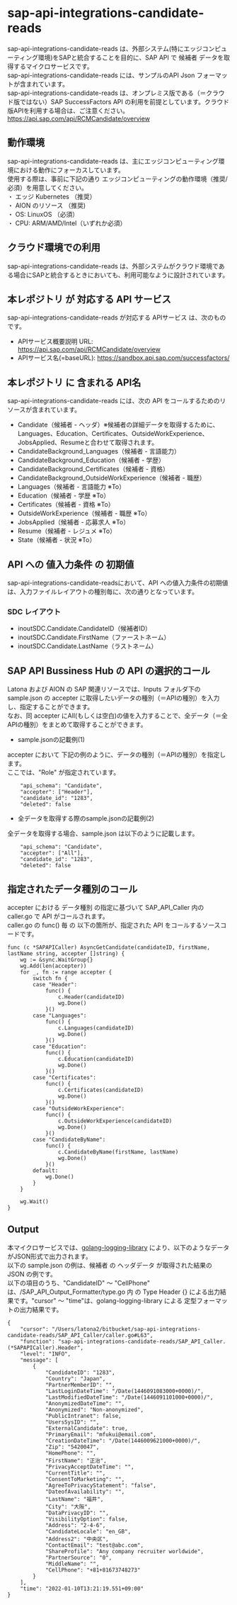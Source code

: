 # sap-api-integrations-candidate-reads
sap-api-integrations-candidate-reads は、外部システム(特にエッジコンピューティング環境)をSAPと統合することを目的に、SAP API で 候補者 データを取得するマイクロサービスです。    
sap-api-integrations-candidate-reads には、サンプルのAPI Json フォーマットが含まれています。   
sap-api-integrations-candidate-reads は、オンプレミス版である（＝クラウド版ではない）SAP SuccessFactors API の利用を前提としています。クラウド版APIを利用する場合は、ご注意ください。   
https://api.sap.com/api/RCMCandidate/overview   

## 動作環境  
sap-api-integrations-candidate-reads は、主にエッジコンピューティング環境における動作にフォーカスしています。  
使用する際は、事前に下記の通り エッジコンピューティングの動作環境（推奨/必須）を用意してください。  
・ エッジ Kubernetes （推奨）    
・ AION のリソース （推奨)    
・ OS: LinuxOS （必須）    
・ CPU: ARM/AMD/Intel（いずれか必須）    

## クラウド環境での利用
sap-api-integrations-candidate-reads は、外部システムがクラウド環境である場合にSAPと統合するときにおいても、利用可能なように設計されています。  

## 本レポジトリ が 対応する API サービス
sap-api-integrations-candidate-reads が対応する APIサービス は、次のものです。

* APIサービス概要説明 URL: https://api.sap.com/api/RCMCandidate/overview    
* APIサービス名(=baseURL): https://sandbox.api.sap.com/successfactors/

## 本レポジトリ に 含まれる API名
sap-api-integrations-candidate-reads には、次の API をコールするためのリソースが含まれています。  

* Candidate（候補者 - ヘッダ）※候補者の詳細データを取得するために、Languages、Education、Certificates、OutsideWorkExperience、JobsApplied、Resumeと合わせて取得されます。
* CandidateBackground_Languages（候補者 - 言語能力）
* CandidateBackground_Education（候補者 - 学歴）
* CandidateBackground_Certificates（候補者 - 資格）
* CandidateBackground_OutsideWorkExperience（候補者 - 職歴）
* Languages（候補者 - 言語能力 ※To）
* Education（候補者 - 学歴 ※To）
* Certificates（候補者 - 資格 ※To）
* OutsideWorkExperience（候補者 - 職歴 ※To）
* JobsApplied（候補者 - 応募求人 ※To）
* Resume（候補者 - レジュメ ※To）
* State（候補者 - 状況 ※To）

## API への 値入力条件 の 初期値
sap-api-integrations-candidate-readsにおいて、API への値入力条件の初期値は、入力ファイルレイアウトの種別毎に、次の通りとなっています。  

### SDC レイアウト

* inoutSDC.Candidate.CandidateID（候補者ID）
* inoutSDC.Candidate.FirstName（ファーストネーム）
* inoutSDC.Candidate.LastName（ラストネーム）

## SAP API Bussiness Hub の API の選択的コール

Latona および AION の SAP 関連リソースでは、Inputs フォルダ下の sample.json の accepter に取得したいデータの種別（＝APIの種別）を入力し、指定することができます。  
なお、同 accepter にAll(もしくは空白)の値を入力することで、全データ（＝全APIの種別）をまとめて取得することができます。  

* sample.jsonの記載例(1)  

accepter において 下記の例のように、データの種別（＝APIの種別）を指定します。  
ここでは、"Role" が指定されています。    
  
```
	"api_schema": "Candidate",
	"accepter": ["Header"],
	"candidate_id": "1283",
	"deleted": false
```
  
* 全データを取得する際のsample.jsonの記載例(2)  

全データを取得する場合、sample.json は以下のように記載します。  

```
	"api_schema": "Candidate",
	"accepter": ["All"],
	"candidate_id": "1283",
	"deleted": false
```

## 指定されたデータ種別のコール

accepter における データ種別 の指定に基づいて SAP_API_Caller 内の caller.go で API がコールされます。  
caller.go の func() 毎 の 以下の箇所が、指定された API をコールするソースコードです。  

```
func (c *SAPAPICaller) AsyncGetCandidate(candidateID, firstName, lastName string, accepter []string) {
	wg := &sync.WaitGroup{}
	wg.Add(len(accepter))
	for _, fn := range accepter {
		switch fn {
		case "Header":
			func() {
				c.Header(candidateID)
				wg.Done()
			}()
		case "Languages":
			func() {
				c.Languages(candidateID)
				wg.Done()
			}()
		case "Education":
			func() {
				c.Education(candidateID)
				wg.Done()
			}()
		case "Certificates":
			func() {
				c.Certificates(candidateID)
				wg.Done()
			}()
		case "OutsideWorkExperience":
			func() {
				c.OutsideWorkExperience(candidateID)
				wg.Done()
			}()
		case "CandidateByName":
			func() {
				c.CandidateByName(firstName, lastName)
				wg.Done()
			}()
		default:
			wg.Done()
		}
	}

	wg.Wait()
}
```
## Output  
本マイクロサービスでは、[golang-logging-library](https://github.com/latonaio/golang-logging-library) により、以下のようなデータがJSON形式で出力されます。  
以下の sample.json の例は、候補者 の ヘッダデータ が取得された結果の JSON の例です。  
以下の項目のうち、"CandidateID" ～ "CellPhone" は、/SAP_API_Output_Formatter/type.go 内 の Type Header {} による出力結果です。"cursor" ～ "time"は、golang-logging-library による 定型フォーマットの出力結果です。  

```
{
	"cursor": "/Users/latona2/bitbucket/sap-api-integrations-candidate-reads/SAP_API_Caller/caller.go#L63",
	"function": "sap-api-integrations-candidate-reads/SAP_API_Caller.(*SAPAPICaller).Header",
	"level": "INFO",
	"message": [
		{
			"CandidateID": "1283",
			"Country": "Japan",
			"PartnerMemberID": "",
			"LastLoginDateTime": "/Date(1446091083000+0000)/",
			"LastModifiedDateTime": "/Date(1446091101000+0000)/",
			"AnonymizedDateTime": "",
			"Anonymized": "Non-anonymized",
			"PublicIntranet": false,
			"UsersSysID": "",
			"ExternalCandidate": true,
			"PrimaryEmail": "mfukui@email.com",
			"CreationDateTime": "/Date(1446009621000+0000)/",
			"Zip": "5420047",
			"HomePhone": "",
			"FirstName": "正治",
			"PrivacyAcceptDateTime": "",
			"CurrentTitle": "",
			"ConsentToMarketing": "",
			"AgreeToPrivacyStatement": "false",
			"DateofAvailability": "",
			"LastName": "福井",
			"City": "大阪",
			"DataPrivacyID": "",
			"VisibilityOption": false,
			"Address": "2-4-6",
			"CandidateLocale": "en_GB",
			"Address2": "中央区",
			"ContactEmail": "test@abc.com",
			"ShareProfile": "Any company recruiter worldwide",
			"PartnerSource": "0",
			"MiddleName": "",
			"CellPhone": "+81+81673748273"
		}
	],
	"time": "2022-01-10T13:21:19.551+09:00"
}
```
